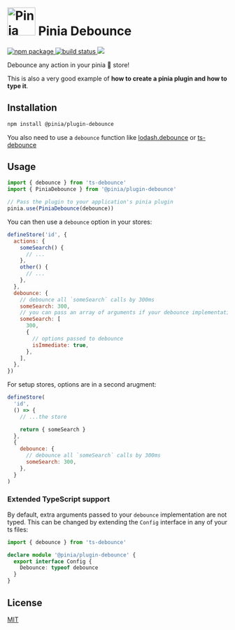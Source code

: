 <h1>
  <img height="64" src="https://pinia.esm.dev/logo.svg" alt="Pinia logo">
  Pinia Debounce
</h1>

<a href="https://npmjs.com/package/@pinia/plugin-debounce">
  <img src="https://badgen.net/npm/v/@pinia/plugin-debounce/latest" alt="npm package">
</a>
<a href="https://github.com/posva/pinia-plugin-debounce/actions/workflows/test.yml">
  <img src="https://github.com/posva/pinia-plugin-debounce/workflows/test/badge.svg" alt="build status">
</a>
<a href="https://codecov.io/gh/posva/pinia-plugin-debounce">
  <img src="https://codecov.io/gh/posva/pinia-plugin-debounce/branch/main/graph/badge.svg?token=9WqnRrLf1Q"/>
</a>

Debounce any action in your pinia 🍍 store!

This is also a very good example of **how to create a pinia plugin and how to type it**.

## Installation

```sh
npm install @pinia/plugin-debounce
```

You also need to use a `debounce` function like [lodash.debounce](https://lodash.com/docs/4.17.15#debounce) or [ts-debounce](https://github.com/chodorowicz/ts-debounce)

## Usage

```js
import { debounce } from 'ts-debounce'
import { PiniaDebounce } from '@pinia/plugin-debounce'

// Pass the plugin to your application's pinia plugin
pinia.use(PiniaDebounce(debounce))
```

You can then use a `debounce` option in your stores:

```js
defineStore('id', {
  actions: {
    someSearch() {
      // ...
    },
    other() {
      // ...
    },
  },
  debounce: {
    // debounce all `someSearch` calls by 300ms
    someSearch: 300,
    // you can pass an array of arguments if your debounce implementation accepts extra arguments
    someSearch: [
      300,
      {
        // options passed to debounce
        isImmediate: true,
      },
    ],
  },
})
```

For setup stores, options are in a second arugment:

```js
defineStore(
  'id',
  () => {
    // ...the store

    return { someSearch }
  },
  {
    debounce: {
      // debounce all `someSearch` calls by 300ms
      someSearch: 300,
    },
  }
)
```

### Extended TypeScript support

By default, extra arguments passed to your `debounce` implementation are not typed. This can be changed by extending the `Config` interface in any of your ts files:

```ts
import { debounce } from 'ts-debounce'

declare module '@pinia/plugin-debounce' {
  export interface Config {
    Debounce: typeof debounce
  }
}
```

## License

[MIT](http://opensource.org/licenses/MIT)
